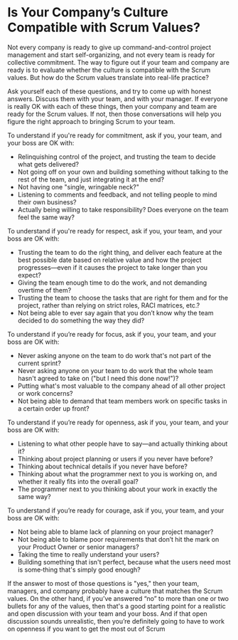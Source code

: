 # Is Your Company’s Culture Compatible with Scrum Values?

Not  every  company  is  ready  to  give  up  command-and-control  project  management and start self-organizing, and not every team is ready for collective commitment. The way to figure out if your team and company are ready is to evaluate whether the culture is compatible with the Scrum values. But how do the Scrum values translate into real-life practice? 

Ask yourself each of these questions, and try to come up with honest answers. Discuss them with your team, and with your manager. If everyone is really OK with each of these things, then your company and team are ready for the Scrum values. If not, then those conversations will help you figure the right approach to bringing Scrum to your team. 

To understand if you're ready for commitment, ask if you, your team, and your boss are OK with:

* Relinquishing control of the project, and trusting the team to decide what gets delivered?
* Not going off on your own and building something without talking to the rest of the team, and just integrating it at the end?
* Not having one "single, wringable neck?"
* Listening  to  comments  and  feedback, and not telling people to mind their own business?
* Actually being willing to take responsibility? Does everyone on the team feel the same way?

To  understand  if you're ready for respect, ask if you, your team, and your boss are OK with:

* Trusting the team to do the right thing, and deliver each feature at the best possible date based on relative value and how the project progresses—even if it causes the project to take longer than you expect?
* Giving the team enough time to do the work, and not demanding overtime of them?
* Trusting the team to choose the tasks that are right for them and for the project, rather than relying on strict roles, RACI matrices, etc.?
* Not being able to ever say again that you don’t know why the team decided to do something the way they did?

To understand if you’re ready for focus, ask if you, your team, and your boss are OK with:

* Never asking anyone on the team to do work that's not part of the current sprint?
* Never asking anyone on your team to do work that the whole team hasn't agreed to take on ("but I need this done now!")?
* Putting  what's  most  valuable to the company ahead of all other project or work concerns?
* Not being able to demand that team members work on specific tasks in a certain order up front?

To understand if you’re ready for openness, ask if you, your team, and your boss are OK with:

* Listening to what other people have to say—and actually thinking about it?
* Thinking about project planning or users if you never have before?
* Thinking about technical details if you never have before?
* Thinking about what the programmer next to you is working on, and whether it really fits into the overall goal?
* The programmer next to you thinking about your work in exactly the same way?

To  understand  if  you’re  ready  for  courage, ask if you, your team, and your boss are OK with:

* Not being able to blame lack of planning on your project manager?
* Not being able to blame poor requirements that don’t hit the mark on your Product Owner or senior managers?
* Taking the time to really understand your users?
* Building something that isn't perfect, because what the users need most is some‐thing that's simply good enough?

If the answer to most of those questions is "yes," then your team, managers, and company probably have a culture that matches the Scrum values. On the other hand, if you’ve answered “no” to more than one or two bullets for any of the values, then that's a good starting point for a realistic and open discussion with your team and your boss. And if that open discussion sounds unrealistic, then you’re definitely going to have to work on openness if you want to get the most out of Scrum
